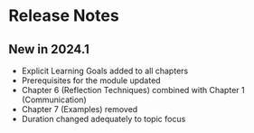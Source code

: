 # Release Notes
## New in 2024.1
- Explicit Learning Goals added to all chapters
- Prerequisites for the module updated
- Chapter 6 (Reflection Techniques) combined with Chapter 1 (Communication)
- Chapter 7 (Examples) removed
- Duration changed adequately to topic focus

